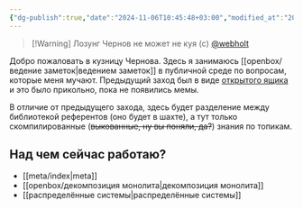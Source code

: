 ```yaml
---
{"dg-publish":true,"date":"2024-11-06T10:45:48+03:00","modified_at":"2024-11-26T18:01:23+03:00","title":"Кузня Чернова","aliases":"Кузня Чернова","permalink":"/forge/index/","dgPassFrontmatter":true}
---
```




> [!Warning] Лозунг
> Чернов не может не куя (c) [@webholt](https://x.com/webholt)

Добро пожаловать в кузницу Чернова. Здесь я занимаюсь [[openbox/ведение заметок|ведением заметок]] в публичной среде по вопросам, которые меня мучают. Предыдущий заход был в виде [открытого ящика](https://vanadium23.me/openbox/) и это было прикольно, пока не появились мемы.

В отличие от предыдущего захода, здесь будет разделение между библиотекой референтов (оно будет в шахте), а тут только скомпилированные (~~выкованные, ну вы поняли, да?~~) знания по топикам.

## Над чем сейчас работаю?

- [[meta/index|meta]]
- [[openbox/декомпозиция монолита|декомпозиция монолита]]
- [[распределённые системы|распределённые системы]]
